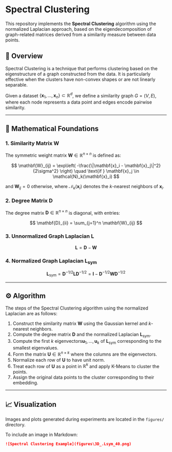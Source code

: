 # Spectral Clustering

This repository implements the **Spectral Clustering** algorithm using the normalized Laplacian approach, based on the eigendecomposition of graph-related matrices derived from a similarity measure between data points.

## 📘 Overview

Spectral Clustering is a technique that performs clustering based on the eigenstructure of a graph constructed from the data. It is particularly effective when the clusters have non-convex shapes or are not linearly separable.

Given a dataset $\{ \mathbf{x}_1, \dots, \mathbf{x}_n \} \subset \mathbb{R}^d$, we define a similarity graph $G = (V, E)$, where each node represents a data point and edges encode pairwise similarity.

---

## 🧠 Mathematical Foundations

### 1. Similarity Matrix $\mathbf{W}$

The symmetric weight matrix $\mathbf{W} \in \mathbb{R}^{n \times n}$ is defined as:

$$
\mathbf{W}_{ij} = \exp\left( -\frac{\|\mathbf{x}_i - \mathbf{x}_j\|^2}{2\sigma^2} \right) \quad \text{if } \mathbf{x}_j \in \mathcal{N}_k(\mathbf{x}_i)
$$

and $\mathbf{W}_{ij} = 0$ otherwise, where $\mathcal{N}_k(\mathbf{x}_i)$ denotes the $k$-nearest neighbors of $\mathbf{x}_i$.

### 2. Degree Matrix $\mathbf{D}$

The degree matrix $\mathbf{D} \in \mathbb{R}^{n \times n}$ is diagonal, with entries:

$$
\mathbf{D}_{ii} = \sum_{j=1}^n \mathbf{W}_{ij}
$$

### 3. Unnormalized Graph Laplacian $\mathbf{L}$

$$
\mathbf{L} = \mathbf{D} - \mathbf{W}
$$

### 4. Normalized Graph Laplacian $\mathbf{L}_{\text{sym}}$

$$
\mathbf{L}_{\text{sym}} = \mathbf{D}^{-1/2} \mathbf{L} \mathbf{D}^{-1/2} = \mathbf{I} - \mathbf{D}^{-1/2} \mathbf{W} \mathbf{D}^{-1/2}
$$

---

## ⚙️ Algorithm

The steps of the Spectral Clustering algorithm using the normalized Laplacian are as follows:

1. Construct the similarity matrix $\mathbf{W}$ using the Gaussian kernel and $k$-nearest neighbors.
2. Compute the degree matrix $\mathbf{D}$ and the normalized Laplacian $\mathbf{L}_{\text{sym}}$.
3. Compute the first $k$ eigenvectors$\mathbf{u}_{1}, \dots, \mathbf{u}_k$ of $\mathbf{L}_{\text{sym}}$ corresponding to the smallest eigenvalues.
4. Form the matrix $\mathbf{U} \in \mathbb{R}^{n \times k}$ where the columns are the eigenvectors.
5. Normalize each row of $\mathbf{U}$ to have unit norm.
6. Treat each row of $\mathbf{U}$ as a point in $\mathbb{R}^k$ and apply K-Means to cluster the points.
7. Assign the original data points to the cluster corresponding to their embedding.

---

## 📈 Visualization

Images and plots generated during experiments are located in the `figures/` directory.

To include an image in Markdown:

```markdown
![Spectral Clustering Example](figures\3D_.Lsym_40.png)
